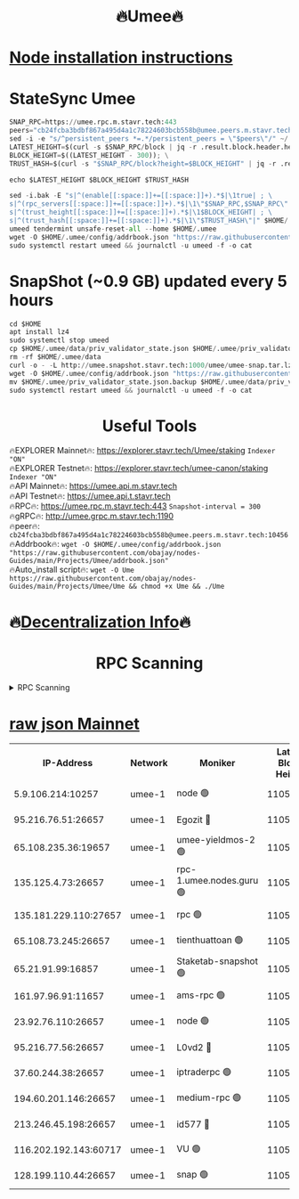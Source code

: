 <h1 align="center"> 🔥Umee🔥</h1>


[Node installation instructions](https://github.com/obajay/nodes-Guides/tree/main/Projects/Umee)
=
# StateSync Umee
```python
SNAP_RPC=https://umee.rpc.m.stavr.tech:443
peers="cb24fcba3bdbf867a495d4a1c78224603bcb558b@umee.peers.m.stavr.tech:10456"
sed -i -e "s/^persistent_peers *=.*/persistent_peers = \"$peers\"/" ~/.umee/config/config.toml
LATEST_HEIGHT=$(curl -s $SNAP_RPC/block | jq -r .result.block.header.height); \
BLOCK_HEIGHT=$((LATEST_HEIGHT - 300)); \
TRUST_HASH=$(curl -s "$SNAP_RPC/block?height=$BLOCK_HEIGHT" | jq -r .result.block_id.hash)

echo $LATEST_HEIGHT $BLOCK_HEIGHT $TRUST_HASH

sed -i.bak -E "s|^(enable[[:space:]]+=[[:space:]]+).*$|\1true| ; \
s|^(rpc_servers[[:space:]]+=[[:space:]]+).*$|\1\"$SNAP_RPC,$SNAP_RPC\"| ; \
s|^(trust_height[[:space:]]+=[[:space:]]+).*$|\1$BLOCK_HEIGHT| ; \
s|^(trust_hash[[:space:]]+=[[:space:]]+).*$|\1\"$TRUST_HASH\"|" $HOME/.umee/config/config.toml
umeed tendermint unsafe-reset-all --home $HOME/.umee
wget -O $HOME/.umee/config/addrbook.json "https://raw.githubusercontent.com/obajay/nodes-Guides/main/Projects/Umee/addrbook.json"
sudo systemctl restart umeed && journalctl -u umeed -f -o cat
```
# SnapShot (~0.9 GB) updated every 5 hours
```python
cd $HOME
apt install lz4
sudo systemctl stop umeed
cp $HOME/.umee/data/priv_validator_state.json $HOME/.umee/priv_validator_state.json.backup
rm -rf $HOME/.umee/data
curl -o - -L http://umee.snapshot.stavr.tech:1000/umee/umee-snap.tar.lz4 | lz4 -c -d - | tar -x -C $HOME/.umee --strip-components 2
wget -O $HOME/.umee/config/addrbook.json "https://raw.githubusercontent.com/obajay/nodes-Guides/main/Projects/Umee/addrbook.json"
mv $HOME/.umee/priv_validator_state.json.backup $HOME/.umee/data/priv_validator_state.json
sudo systemctl restart umeed && journalctl -u umeed -f -o cat
```
 <h1 align="center"> Useful Tools</h1>

🔥EXPLORER Mainnet🔥:      https://explorer.stavr.tech/Umee/staking             `Indexer "ON"` \
🔥EXPLORER Testnet🔥:        https://explorer.stavr.tech/umee-canon/staking      `Indexer "ON"` \
🔥API Mainnet🔥:                   https://umee.api.m.stavr.tech \
🔥API Testnet🔥:                     https://umee.api.t.stavr.tech \
🔥RPC🔥:                           https://umee.rpc.m.stavr.tech:443                     `Snapshot-interval = 300` \
🔥gRPC🔥:                              http://umee.grpc.m.stavr.tech:1190 \
🔥peer🔥:                     `cb24fcba3bdbf867a495d4a1c78224603bcb558b@umee.peers.m.stavr.tech:10456` \
🔥Addrbook🔥:    ```wget -O $HOME/.umee/config/addrbook.json "https://raw.githubusercontent.com/obajay/nodes-Guides/main/Projects/Umee/addrbook.json"``` \
🔥Auto_install script🔥: ```wget -O Ume https://raw.githubusercontent.com/obajay/nodes-Guides/main/Projects/Umee/Ume && chmod +x Ume && ./Ume```

🔥[Decentralization Info](https://github.com/obajay/StateSync-snapshots/tree/main/Projects/Umee/Decentralization)🔥
=

<h1 align="center"> RPC Scanning</h1>

<details>
<summary>RPC Scanning</summary>

<h2 align="center"> We scan nodes in real time every 4 hours. And we provide the final result of RPC endpoints.
We cannot influence the operation of these nodes in any way. </h2>


```python
If Voting Power is higher than 0 --> then the Node is a validator of the network and may be subject to attack and be a potential threat to the chain.
```
```python
We marked such validators with a red symbol
```

</details>

[raw json Mainnet](https://rpc-check.umeem.stavr.tech/umeem/rpc-umeem-result.json)
=



<table><tr><th>IP-Address</th><th>Network</th><th>Moniker</th><th>Latest Block Height</th><th>Earliest Block Height</th><th>Catching Up</th><th>Tx Index</th><th>Voting Power</th><th>Scan Time</th></tr><tr><td>5.9.106.214:10257</td><td>umee-1</td><td>node 🟢</td><td>11050292</td><td>7942001</td><td>False</td><td>on</td><td>0</td><td>2024-03-16T21:47:19.592940412UTC</td></tr><tr><td>95.216.76.51:26657</td><td>umee-1</td><td>Egozit 🔴</td><td>11050296</td><td>8262001</td><td>False</td><td>off</td><td>38828343</td><td>2024-03-16T21:47:40.268327433UTC</td></tr><tr><td>65.108.235.36:19657</td><td>umee-1</td><td>umee-yieldmos-2 🟢</td><td>11050276</td><td>9575548</td><td>False</td><td>on</td><td>0</td><td>2024-03-16T21:45:45.731244413UTC</td></tr><tr><td>135.125.4.73:26657</td><td>umee-1</td><td>rpc-1.umee.nodes.guru 🟢</td><td>11050296</td><td>10691018</td><td>False</td><td>on</td><td>0</td><td>2024-03-16T21:47:40.565885031UTC</td></tr><tr><td>135.181.229.110:27657</td><td>umee-1</td><td>rpc 🟢</td><td>11050280</td><td>10754071</td><td>False</td><td>on</td><td>0</td><td>2024-03-16T21:46:07.003454492UTC</td></tr><tr><td>65.108.73.245:26657</td><td>umee-1</td><td>tienthuattoan 🟢</td><td>11050287</td><td>10787155</td><td>False</td><td>on</td><td>0</td><td>2024-03-16T21:46:48.558435564UTC</td></tr><tr><td>65.21.91.99:16857</td><td>umee-1</td><td>Staketab-snapshot 🟢</td><td>11050287</td><td>10910001</td><td>False</td><td>off</td><td>0</td><td>2024-03-16T21:46:50.899446283UTC</td></tr><tr><td>161.97.96.91:11657</td><td>umee-1</td><td>ams-rpc 🟢</td><td>11050298</td><td>10929930</td><td>False</td><td>on</td><td>0</td><td>2024-03-16T21:47:56.779532924UTC</td></tr><tr><td>23.92.76.110:26657</td><td>umee-1</td><td>node 🟢</td><td>11050302</td><td>10938001</td><td>False</td><td>on</td><td>0</td><td>2024-03-16T21:48:15.853861640UTC</td></tr><tr><td>95.216.77.56:26657</td><td>umee-1</td><td>L0vd2 🔴</td><td>11050298</td><td>10950298</td><td>False</td><td>off</td><td>38570809</td><td>2024-03-16T21:47:56.506316382UTC</td></tr><tr><td>37.60.244.38:26657</td><td>umee-1</td><td>iptraderpc 🟢</td><td>11050280</td><td>11013104</td><td>False</td><td>on</td><td>0</td><td>2024-03-16T21:46:06.634687187UTC</td></tr><tr><td>194.60.201.146:26657</td><td>umee-1</td><td>medium-rpc 🟢</td><td>11050273</td><td>11013104</td><td>False</td><td>on</td><td>0</td><td>2024-03-16T21:46:31.974312106UTC</td></tr><tr><td>213.246.45.198:26657</td><td>umee-1</td><td>id577 🔴</td><td>11050283</td><td>11029001</td><td>False</td><td>on</td><td>35123625</td><td>2024-03-16T21:46:25.596117427UTC</td></tr><tr><td>116.202.192.143:60717</td><td>umee-1</td><td>VU 🟢</td><td>11050278</td><td>11042001</td><td>False</td><td>off</td><td>0</td><td>2024-03-16T21:45:58.201823070UTC</td></tr><tr><td>128.199.110.44:26657</td><td>umee-1</td><td>snap 🟢</td><td>11050298</td><td>11047965</td><td>False</td><td>off</td><td>0</td><td>2024-03-16T21:47:52.089889829UTC</td></tr></table>
